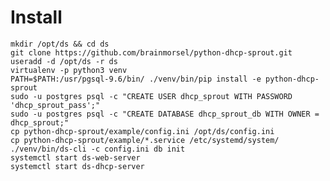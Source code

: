 # Install

    mkdir /opt/ds && cd ds
    git clone https://github.com/brainmorsel/python-dhcp-sprout.git
    useradd -d /opt/ds -r ds
    virtualenv -p python3 venv
    PATH=$PATH:/usr/pgsql-9.6/bin/ ./venv/bin/pip install -e python-dhcp-sprout
    sudo -u postgres psql -c "CREATE USER dhcp_sprout WITH PASSWORD 'dhcp_sprout_pass';"
    sudo -u postgres psql -c "CREATE DATABASE dhcp_sprout_db WITH OWNER = dhcp_sprout;"
    cp python-dhcp-sprout/example/config.ini /opt/ds/config.ini
    cp python-dhcp-sprout/example/*.service /etc/systemd/system/
    ./venv/bin/ds-cli -c config.ini db init
    systemctl start ds-web-server
    systemctl start ds-dhcp-server
